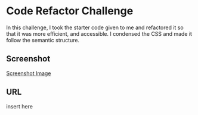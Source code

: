 # Code Refactor Challenge

In this challenge, I took the starter code given to me and refactored it so that it was more efficient, and accessible. I condensed the CSS and made it follow the semantic structure. 

## Screenshot
[Screenshot Image](/01-module-screenshot.png?raw=true "Optional Title")

## URL
insert here